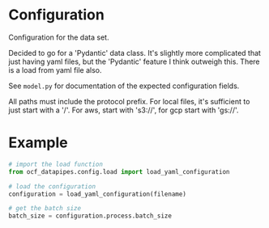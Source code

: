 # Configuration

Configuration for the data set.

Decided to go for a 'Pydantic' data class. It's slightly more complicated that just having yaml files, but the
'Pydantic' feature I think outweigh this. There is a load from yaml file also.

See `model.py` for documentation of the expected configuration fields.

All paths must include the protocol prefix.  For local files,
it's sufficient to just start with a '/'.  For aws, start with 's3://',
for gcp start with 'gs://'.


# Example

```python
# import the load function
from ocf_datapipes.config.load import load_yaml_configuration

# load the configuration
configuration = load_yaml_configuration(filename)

# get the batch size
batch_size = configuration.process.batch_size
```
